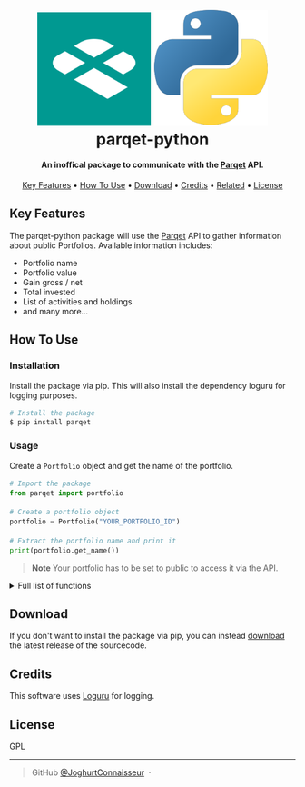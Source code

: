 
<h1 align="center">
  <br>
  <img src="https://raw.githubusercontent.com/JoghurtConnaisseur/parqet-python/main/img/Parqet.png" alt="Markdownify" width="200">
  <img src="https://raw.githubusercontent.com/JoghurtConnaisseur/parqet-python/main/img/python.png" alt="Markdownify" width="200">
  <br>
  parqet-python
  <br>
</h1>

<h4 align="center">An inoffical package to communicate with the <a href="https://www.parqet.com/" target="_blank">Parqet</a> API.</h4>


<p align="center">
  <a href="#key-features">Key Features</a> •
  <a href="#how-to-use">How To Use</a> •
  <a href="#download">Download</a> •
  <a href="#credits">Credits</a> •
  <a href="#related">Related</a> •
  <a href="#license">License</a>
</p>

## Key Features

The parqet-python package will use the <a href="https://www.parqet.com/" target="_blank">Parqet</a> API to gather information about public Portfolios. Available information includes:
* Portfolio name
* Portfolio value
* Gain gross / net
* Total invested
* List of activities and holdings
* and many more...

## How To Use

### Installation

Install the package via pip. This will also install the dependency loguru for logging purposes.

```bash
# Install the package
$ pip install parqet
```

### Usage
Create a `Portfolio` object and get the name of the portfolio.

```python
# Import the package
from parqet import portfolio

# Create a portfolio object
portfolio = Portfolio("YOUR_PORTFOLIO_ID")

# Extract the portfolio name and print it
print(portfolio.get_name())
```


> **Note**
> Your portfolio has to be set to public to access it via the API.

<details>
    <summary>Full list of functions</summary>
    <table>
  <thead>
    <tr>
      <th>Function Name</th>
      <th>Description</th>
      <th>Return Type</th>
      <th>Example</th>
    </tr>
  </thead>
  <tbody>
    <tr>
      <td>get_name()</td>
      <td>Returns the name of the portfolio.</td>
      <td><code>str</code></td>
      <td><code>portfolio.get_name()</code> returns <code>"My Portfolio"</code></td>
    </tr>
    <tr>
      <td>get_value()</td>
      <td>Returns the current value of the portfolio.</td>
      <td><code>float</code></td>
      <td><code>portfolio.get_value()</code> returns <code>6000.0</code></td>
    </tr>
    <tr>
      <td>get_total_gain_gross()</td>
      <td>Returns the total gross gain of the portfolio.</td>
      <td><code>float</code></td>
      <td><code>portfolio.get_total_gain_gross()</code> returns <code>1000.0</code></td>
    </tr>
    <tr>
      <td>get_total_invested()</td>
      <td>Returns the total amount invested in the portfolio.</td>
      <td><code>float</code></td>
      <td><code>portfolio.get_total_invested()</code> returns <code>5000.0</code></td>
    </tr>
    <tr>
      <td>get_total_gain_net()</td>
      <td>Returns the total net gain of the portfolio.</td>
      <td><code>float</code></td>
      <td><code>portfolio.get_total_gain_net()</code> returns <code>800.0</code></td>
    </tr>
    <tr>
      <td>get_total_return_gross()</td>
      <td>Returns the total gross return of the portfolio.</td>
      <td><code>float</code></td>
      <td><code>portfolio.get_total_return_gross()</code> returns <code>20.0</code></td>
    </tr>
    <tr>
      <td>get_total_return_net()</td>
      <td>Returns the total net return of the portfolio.</td>
      <td><code>float</code></td>
      <td><code>portfolio.get_total_return_net()</code> returns <code>16.0</code></td>
    </tr>
    <tr>
      <td>get_fees()</td>
      <td>Returns the total fees paid for the portfolio.</td>
      <td><code>float</code></td>
      <td><code>portfolio.get_fees()</code> returns <code>50.0</code></td>
    </tr>
    <tr>
      <td>get_created_at()</td>
      <td>Returns the date of the portfolio's creation.</td>
      <td><code>str</code></td>
      <td><code>portfolio.get_created_at()</code> returns <code>"2023-05-25T20:45:04.802Z"</code></td>
    </tr>
    <tr>
      <td>get_holdings()</td>
      <td>Returns a list of holdings in the portfolio.</td>
      <td><code>list</code></td>
      <td><code>portfolio.get_holdings()</code> returns <code>[{...}]</code></td>
    </tr>
    <tr>
      <td>get_activities()</td>
      <td>Returns a list of activities of the holdings in the portfolio.</td>
      <td><code>list</code></td>
      <td><code>portfolio.get_activities()</code> returns <code>[{...}]</code></td>
    </tr>
  </tbody>
</table>
</details>

## Download

If you don't want to install the package via pip, you can instead [download](https://github.com/JoghurtConnaisseur/parqet-python/releases/latest) the latest release of the sourcecode.

## Credits

This software uses [Loguru](https://github.com/Delgan/loguru) for logging. 

## License

GPL

---

> GitHub [@JoghurtConnaisseur](https://github.com/JoghurtConnaisseur) &nbsp;&middot;&nbsp;

